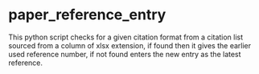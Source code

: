 # paper_reference_entry
This python script checks for a given citation format from a citation list sourced from a column of xlsx extension, if found then it gives the earlier used reference number, if not found enters the new entry as the latest reference.
